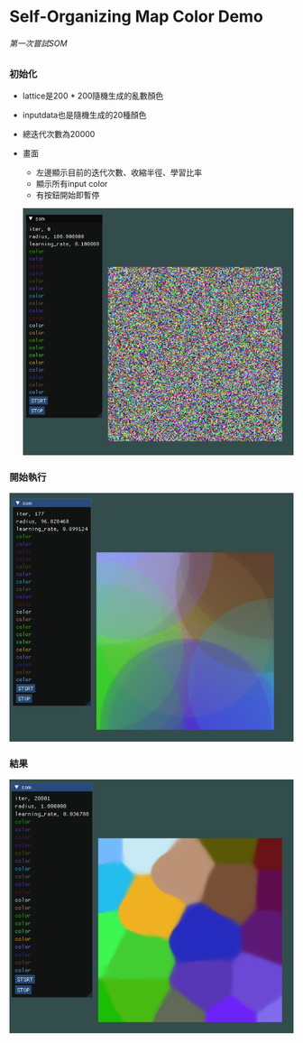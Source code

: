 # Self-Organizing Map Color Demo

###### 第一次嘗試SOM ######

### 初始化

* lattice是200 * 200隨機生成的亂數顏色
* inputdata也是隨機生成的20種顏色
* 總迭代次數為20000
* 畫面
    * 左邊顯示目前的迭代次數、收縮半徑、學習比率
    * 顯示所有input color
    * 有按鈕開始即暫停
    
	![](./image/start.png)

### 開始執行

![](./image/mid.png)

### 結果

![](./image/end.png)

